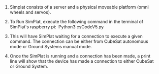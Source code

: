 1. Simplat consists of a server and a physical moveable platform (omni wheels and servos).

2. To Run SimPlat, execute the following command in the terminal of SimPlat's raspberry pi:  Python3 csCodeV5.py

3. This will have SimPlat waiting for a connection to execute a given command. The connection can be either from CubeSat autonomous mode or Ground Systems manual mode.

4. Once the SimPlat is running and a connection has been made, a print line will show that the device has made a connection to either CubeSat or Ground System.